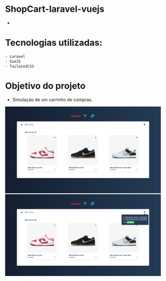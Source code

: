# ShopCart-laravel-vuejs
- 
# Tecnologias utilizadas:

    - Laravel
    - VueJS
    - TailwindCSS 

# Objetivo do projeto
  - Simulação de um carrinho de compras.

![Screenshot](nike1.png)
![Screenshot](nike2.png)
